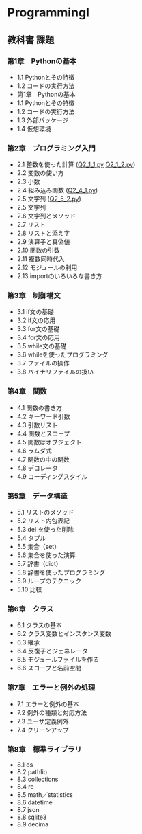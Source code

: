 # ProgrammingⅠ
## 教科書 課題
### 第1章　Pythonの基本
 - 1.1 Pythonとその特徴
 - 1.2 コードの実行方法
 - 第1章　Pythonの基本
 - 1.1 Pythonとその特徴
 - 1.2 コードの実行方法
 - 1.3 外部パッケージ
 - 1.4 仮想環境
### 第2章　プログラミング入門
 - 2.1 整数を使った計算 ([Q2_1_1.py](./CHAPTER02/Q2_1_1.py) [Q2_1_2.py](./CHAPTER02/Q2_1_2.py))
 - 2.2 変数の使い方 
 - 2.3 小数
 - 2.4 組み込み関数 ([Q2_4_1.py](./CHAPTER02/Q2_4_1.py))
 - 2.5 文字列 ([Q2_5_2.py](./CHAPTER02/Q2_5_2.py))
 - 2.5 文字列
 - 2.6 文字列とメソッド
 - 2.7 リスト
 - 2.8 リストと添え字
 - 2.9 演算子と真偽値
 - 2.10 関数の引数
 - 2.11 複数同時代入
 - 2.12 モジュールの利用
 - 2.13 importのいろいろな書き方
### 第3章　制御構文
 - 3.1 if文の基礎
 - 3.2 if文の応用
 - 3.3 for文の基礎
 - 3.4 for文の応用
 - 3.5 while文の基礎
 - 3.6 whileを使ったプログラミング
 - 3.7 ファイルの操作
 - 3.8 バイナリファイルの扱い
### 第4章　関数
 - 4.1 関数の書き方
 - 4.2 キーワード引数
 - 4.3 引数リスト
 - 4.4 関数とスコープ
 - 4.5 関数はオブジェクト
 - 4.6 ラムダ式
 - 4.7 関数の中の関数
 - 4.8 デコレータ
 - 4.9 コーディングスタイル
### 第5章　データ構造
 - 5.1 リストのメソッド
 - 5.2 リスト内包表記
 - 5.3 del を使った削除
 - 5.4 タプル
 - 5.5 集合（set）
 - 5.6 集合を使った演算
 - 5.7 辞書（dict）
 - 5.8 辞書を使ったプログラミング
 - 5.9 ループのテクニック
 - 5.10 比較
### 第6章　クラス
 - 6.1 クラスの基本
 - 6.2 クラス変数とインスタンス変数
 - 6.3 継承
 - 6.4 反復子とジェネレータ
 - 6.5 モジュールファイルを作る
 - 6.6 スコープと名前空間
### 第7章　エラーと例外の処理
 - 7.1 エラーと例外の基本
 - 7.2 例外の種類と対応方法
 - 7.3 ユーザ定義例外
 - 7.4 クリーンアップ
### 第8章　標準ライブラリ
 - 8.1 os
 - 8.2 pathlib
 - 8.3 collections
 - 8.4 re
 - 8.5 math／statistics
 - 8.6 datetime
 - 8.7 json
 - 8.8 sqlite3
 - 8.9 decima
